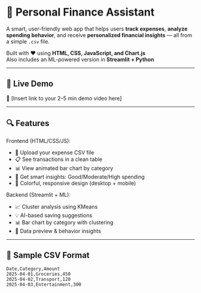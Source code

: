 # 💸 Personal Finance Assistant

A smart, user-friendly web app that helps users **track expenses**, **analyze spending behavior**, and receive **personalized financial insights** — all from a simple `.csv` file.

Built with ❤️ using **HTML, CSS, JavaScript, and Chart.js**  
Also includes an ML-powered version in **Streamlit + Python**

---

## 🚀 Live Demo

🎥 [Insert link to your 2–5 min demo video here]

---

## 🔍 Features

Frontend (HTML/CSS/JS):

- 📁 Upload your expense CSV file
- 📋 See transactions in a clean table
- 📊 View animated bar chart by category
- 🧠 Get smart insights: Good/Moderate/High spending
- 🎨 Colorful, responsive design (desktop + mobile)

Backend (Streamlit + ML):

- 📈 Cluster analysis using KMeans
- 💡 AI-based saving suggestions
- 📊 Bar chart by category with clustering
- 🧪 Data preview & behavior insights

---

## 🧪 Sample CSV Format

````csv
Date,Category,Amount
2025-04-01,Groceries,450
2025-04-02,Transport,120
2025-04-03,Entertainment,300
